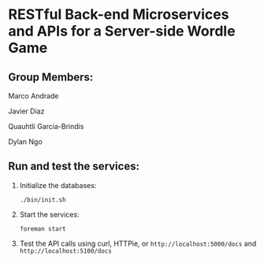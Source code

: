 # RESTful Back-end Microservices and APIs for a Server-side Wordle Game

## Group Members:

   Marco Andrade

   Javier Diaz

   Quauhtli Garcia-Brindis

   Dylan Ngo

## Run and test the services:

1. Initialize the databases:

    ```
    ./bin/init.sh
    ```

2. Start the services:
    ```
    foreman start
    ```

3. Test the API calls using curl, HTTPie, or 
   `http://localhost:5000/docs` and `http://localhost:5100/docs`